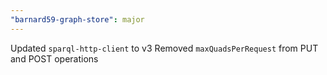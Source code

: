 ```yaml
---
"barnard59-graph-store": major
---
```


Updated `sparql-http-client` to v3
Removed `maxQuadsPerRequest` from PUT and POST operations
